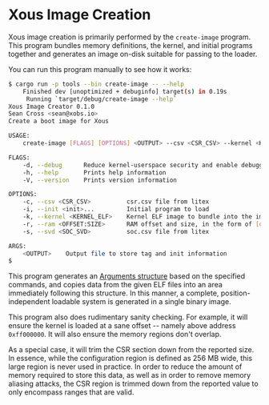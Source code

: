 # Xous Image Creation

Xous image creation is primarily performed by the `create-image` program. This program bundles memory definitions, the kernel, and initial programs together and generates an image on-disk suitable for passing to the loader.

You can run this program manually to see how it works:

```sh
$ cargo run -p tools --bin create-image -- --help
    Finished dev [unoptimized + debuginfo] target(s) in 0.19s
     Running `target/debug/create-image --help`
Xous Image Creator 0.1.0
Sean Cross <sean@xobs.io>
Create a boot image for Xous

USAGE:
    create-image [FLAGS] [OPTIONS] <OUTPUT> --csv <CSR_CSV> --kernel <KERNEL_ELF> --ram <OFFSET:SIZE> --svd <SOC_SVD>

FLAGS:
    -d, --debug      Reduce kernel-userspace security and enable debugging programs
    -h, --help       Prints help information
    -V, --version    Prints version information

OPTIONS:
    -c, --csv <CSR_CSV>          csr.csv file from litex
    -i, --init <init>...         Initial program to load
    -k, --kernel <KERNEL_ELF>    Kernel ELF image to bundle into the image
    -r, --ram <OFFSET:SIZE>      RAM offset and size, in the form of [offset]:[size]
    -s, --svd <SOC_SVD>          soc.csv file from litex

ARGS:
    <OUTPUT>    Output file to store tag and init information
$
```

This program generates an [Arguments structure](ch05-01-arguments.md) based on the specified commands, and copies data from the given ELF files into an area immediately following this structure. In this manner, a complete, position-independent loadable system is generated in a single binary image.

This program also does rudimentary sanity checking. For example, it will ensure the kernel is loaded at a sane offset -- namely above address `0xff000000`. It will also ensure the memory regions don't overlap.

As a special case, it will trim the CSR section down from the reported size. In essence, while the configuration region is defined as 256 MB wide, this large region is never used in practice. In order to reduce the amount of memory required to store this data, as well as in order to remove memory aliasing attacks, the CSR region is trimmed down from the reported value to only encompass ranges that are valid.